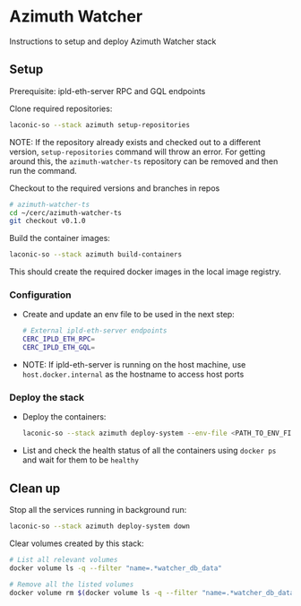 # Azimuth Watcher

Instructions to setup and deploy Azimuth Watcher stack

## Setup

Prerequisite: ipld-eth-server RPC and GQL endpoints

Clone required repositories:

```bash
laconic-so --stack azimuth setup-repositories
```

NOTE: If the repository already exists and checked out to a different version, `setup-repositories` command will throw an error.
For getting around this, the `azimuth-watcher-ts` repository can be removed and then run the command.

Checkout to the required versions and branches in repos

```bash
# azimuth-watcher-ts
cd ~/cerc/azimuth-watcher-ts
git checkout v0.1.0
```

Build the container images:

```bash
laconic-so --stack azimuth build-containers
```

This should create the required docker images in the local image registry.

### Configuration

* Create and update an env file to be used in the next step:

  ```bash
  # External ipld-eth-server endpoints
  CERC_IPLD_ETH_RPC=
  CERC_IPLD_ETH_GQL=
  ```

* NOTE: If ipld-eth-server is running on the host machine, use `host.docker.internal` as the hostname to access host ports

### Deploy the stack

* Deploy the containers:

  ```bash
  laconic-so --stack azimuth deploy-system --env-file <PATH_TO_ENV_FILE> up
  ```

* List and check the health status of all the containers using `docker ps` and wait for them to be `healthy`

## Clean up

Stop all the services running in background run:

```bash
laconic-so --stack azimuth deploy-system down
```

Clear volumes created by this stack:

```bash
# List all relevant volumes
docker volume ls -q --filter "name=.*watcher_db_data"

# Remove all the listed volumes
docker volume rm $(docker volume ls -q --filter "name=.*watcher_db_data")
```
